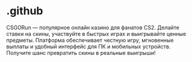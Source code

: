 # .github
CSGORun — популярное онлайн казино для фанатов CS2. Делайте ставки на скины, участвуйте в быстрых играх и выигрывайте ценные предметы. Платформа обеспечивает честную игру, мгновенные выплаты и удобный интерфейс для ПК и мобильных устройств. Получите шанс превратить скины в реальные выигрыши!
